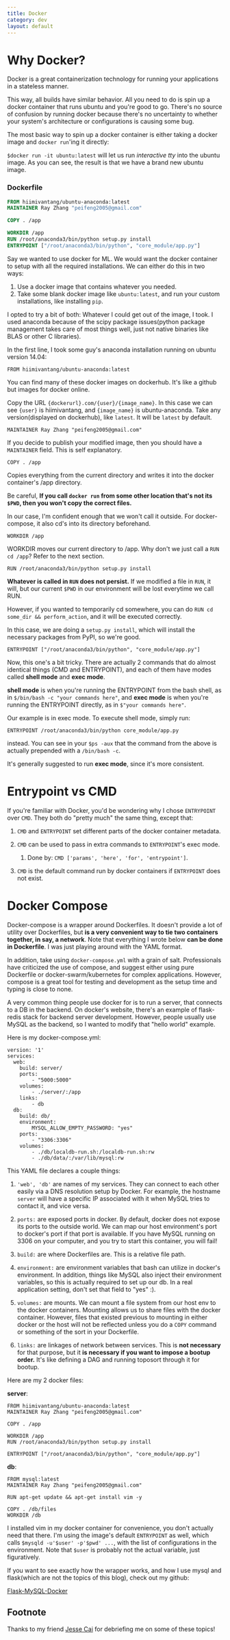 ```yaml
---
title: Docker
category: dev
layout: default
---
```


# Why Docker?

Docker is a great containerization technology for running your applications in a stateless manner.

This way, all builds have similar behavior. All you need to do is spin up a docker container that runs ubuntu and you're good to go.
There's no source of confusion by running docker because there's no uncertainty to whether your system's architecture or configurations is causing some bug.

The most basic way to spin up a docker container is either taking a docker image and `docker run`'ing it directly:

`$docker run -it ubuntu:latest` will let us run *interactive* *tty* into the ubuntu image. As you can see, the result is that we have a brand new ubuntu image. 

### Dockerfile

```Dockerfile
FROM hiimivantang/ubuntu-anaconda:latest
MAINTAINER Ray Zhang "peifeng2005@gmail.com"

COPY . /app

WORKDIR /app
RUN /root/anaconda3/bin/python setup.py install
ENTRYPOINT ["/root/anaconda3/bin/python", "core_module/app.py"]
```

Say we wanted to use docker for ML. We would want the docker container to setup with all the required installations. We can either do this in two ways:

1. Use a docker image that contains whatever you needed.
2. Take some blank docker image like `ubuntu:latest`, and run your custom installations, like installing `pip`. 

I opted to try a bit of both: Whatever I could get out of the image, I took. I used anaconda because of the scipy package issues(python package management takes care of most things well, just not native binaries like BLAS or other C libraries). 

In the first line, I took some guy's anaconda installation running on ubuntu version 14.04:

```
FROM hiimivantang/ubuntu-anaconda:latest
```

You can find many of these docker images on dockerhub. It's like a github but images for docker online. 

Copy the URL `{dockerurl}.com/{user}/{image_name}`. In this case we can see `{user}` is hiimivantang, and `{image_name}` is ubuntu-anaconda. Take any version(displayed on dockerhub), like `latest`. It will be `latest` by default.

```
MAINTAINER Ray Zhang "peifeng2005@gmail.com"
```

If you decide to publish your modified image, then you should have a `MAINTAINER` field. This is self explanatory.

```
COPY . /app
```

Copies everything from the current directory and writes it into the docker container's /app directory. 

Be careful, **If you call `docker run` from some other location that's not its `$PWD`, then you won't copy the correct files.** 

In our case, I'm confident enough that we won't call it outside. For docker-compose, it also cd's into its directory beforehand.

```
WORKDIR /app
```

WORKDIR moves our current directory to /app. Why don't we just call a `RUN cd /app`? Refer to the next section. 
 
```
RUN /root/anaconda3/bin/python setup.py install
```

**Whatever is called in `RUN` does not persist.** If we modified a file in `RUN`, it will, but our current `$PWD` in our environment will be lost everytime we call RUN. 

However, if you wanted to temporarily cd somewhere, you can do `RUN cd some_dir && perform_action`, and it will be executed correctly.

In this case, we are doing a `setup.py install`, which will install the necessary packages from PyPI, so we're good.

```
ENTRYPOINT ["/root/anaconda3/bin/python", "core_module/app.py"]
```

Now, this one's a bit tricky. 
There are actually 2 commands that do almost identical things (CMD and ENTRYPOINT), and each of them have modes called **shell mode** and **exec mode**.

**shell mode** is when you're running the ENTRYPOINT from the bash shell, as in `$/bin/bash -c "your commands here"`, and **exec mode** is when you're running the ENTRYPOINT directly, as in `$"your commands here"`.

Our example is in exec mode. To execute shell mode, simply run:

```
ENTRYPOINT /root/anaconda3/bin/python core_module/app.py
```

instead. You can see in your `$ps -aux` that the command from the above is actually prepended with a `/bin/bash -c`.

It's generally suggested to run **exec mode**, since it's more consistent.

# Entrypoint vs CMD

If you're familiar with Docker, you'd be wondering why I chose `ENTRYPOINT` over `CMD`. They both do "pretty much" the same thing, except that:

1. `CMD` and `ENTRYPOINT` set different parts of the docker container metadata.

2. `CMD` can be used to pass in extra commands to `ENTRYPOINT`'s exec mode.
    1. Done by: `CMD ['params', 'here', 'for', 'entrypoint']`.

3. `CMD` is the default command run by docker containers if `ENTRYPOINT` does not exist.

# Docker Compose

Docker-compose is a wrapper around Dockerfiles. It doesn't provide a lot of utility over Dockerfiles, but **is a very convenient way to tie two containers together, in say, a network**. Note that everything I wrote below **can be done in Dockerfile**. I was just playing around with the YAML format.

In addition, take using `docker-compose.yml` with a grain of salt. Professionals have criticized the use of compose, and suggest either using pure Dockerfile or docker-swarm/kubernetes for complex applications. However, compose is a great tool for testing and development as the setup time and typing is close to none.

A very common thing people use docker for is to run a server, that connects to a DB in the backend. On docker's website, there's an example of flask-redis stack for backend server development. However, people usually use MySQL as the backend, so I wanted to modify that "hello world" example.

Here is my docker-compose.yml:

```
version: '1'
services:
  web:
    build: server/
    ports:
        - "5000:5000"
    volumes:
        - ./server/:/app
    links:
        - db
  db:
    build: db/
    environment:
        MYSQL_ALLOW_EMPTY_PASSWORD: "yes"
    ports:
        - "3306:3306"
    volumes:
        - ./db/localdb-run.sh:/localdb-run.sh:rw
        - ./db/data/:/var/lib/mysql:rw
```

This YAML file declares a couple things:

1. `'web', 'db'` are names of my services. They can connect to each other easily via a DNS resolution setup by Docker. For example, the hostname `server` will have a specific IP associated with it when MySQL tries to contact it, and vice versa.

2. `ports:` are exposed ports in docker. By default, docker does not expose its ports to the outside world. We can map our host environment's port to docker's port if that port is available. If you have MySQL running on 3306 on your computer, and you try to start this container, you will fail!

3. `build:` are where Dockerfiles are. This is a relative file path.

4. `environment:` are environment variables that bash can utilize in docker's environment. In addition, things like MySQL also inject their environment variables, so this is actually required to set up our db. In a real application setting, don't set that field to "yes" :).

5. `volumes:` are mounts. We can mount a file system from our host env to the docker containers. Mounting allows us to share files with the docker container. However, files that existed previous to mounting in either docker or the host will not be reflected unless you do a `COPY` command or something of the sort in your Dockerfile.

6. `links:` are linkages of network between services. This is **not necessary** for that purpose, but it **is necessary if you want to impose a bootup order.** It's like defining a DAG and running toposort through it for bootup.

Here are my 2 docker files:

**server**:
```
FROM hiimivantang/ubuntu-anaconda:latest
MAINTAINER Ray Zhang "peifeng2005@gmail.com"

COPY . /app

WORKDIR /app
RUN /root/anaconda3/bin/python setup.py install

ENTRYPOINT ["/root/anaconda3/bin/python", "core_module/app.py"]
```

**db**:
```
FROM mysql:latest
MAINTAINER Ray Zhang "peifeng2005@gmail.com"

RUN apt-get update && apt-get install vim -y

COPY . /db/files
WORKDIR /db
```

I installed vim in my docker container for convenience, you don't actually need that there. I'm using the image's default `ENTRYPOINT` as well, which calls `$mysqld -u'$user' -p'$pwd' ...`, with the list of configurations in the environment. Note that `$user` is probably not the actual variable, just figuratively.


If you want to see exactly how the wrapper works, and how I use mysql and flask(which are not the topics of this blog), check out my github:

[Flask-MySQL-Docker](https://github.com/OneRaynyDay/Flask-MySQL-Docker)

## Footnote

Thanks to my friend [Jesse Cai](https://jcaip.github.io/) for debriefing me on some of these topics!
